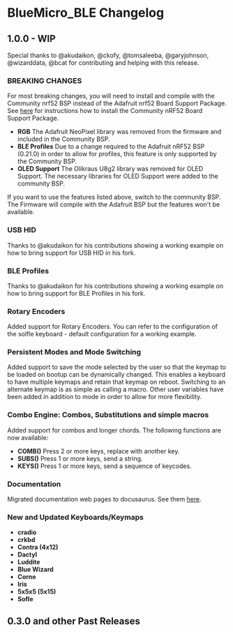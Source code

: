 # BlueMicro_BLE Changelog

## 1.0.0 - WIP

Special thanks to @akudaikon, @ckofy, @tomsaleeba, @garyjohnson, @wizarddata, @bcat for contributing and helping with this release.

### BREAKING CHANGES 

For most breaking changes, you will need to install and compile with the Community nrf52 BSP instead of the Adafruit nrf52 Board Support Package. See [here](https://github.com/jpconstantineau/Community_nRF52_Arduino/wiki/Installation-Instructions) for instructions how to install the Community nRF52 Board Support Package.

- **RGB** The Adafruit NeoPixel library was removed from the firmware and included in the Community BSP.
- **BLE Profiles** Due to a change required to the Adafruit nRF52 BSP (0.21.0) in order to allow for profiles, this feature is only supported by the Community BSP.
- **OLED Support** The Olikraus U8g2 library was removed for OLED Support.  The necessary libraries for OLED Support were added to the community BSP.

If you want to use the features listed above, switch to the community BSP.  The Firmware will compile with the Adafruit BSP but the features won't be available.

### USB HID

Thanks to @akudaikon for his contributions showing a working example on how to bring support for USB HID in his fork.

### BLE Profiles

Thanks to @akudaikon for his contributions showing a working example on how to bring support for BLE Profiles in his fork.

### Rotary Encoders

Added support for Rotary Encoders. You can refer to the configuration of the solfle keyboard - default configuration for a working example.

### Persistent Modes and Mode Switching

Added support to save the mode selected by the user so that the keymap to be loaded on bootup can be dynamically changed.  This enables a keyboard to have multiple keymaps and retain that keymap on reboot. Switching to an alternate keymap is as simple as calling a macro.  Other user variables have been added in addition to mode in order to allow for more flexibility.

### Combo Engine: Combos, Substitutions and simple macros

Added support for combos and longer chords. The following functions are now  available:

- **COMB()** Press 2 or more keys, replace with another key.
- **SUBS()** Press 1 or more keys, send a string.
- **KEYS()** Press 1 or more keys, send a sequence of keycodes.

### Documentation

Migrated documentation web pages to docusaurus. See them [here](http://bluemicro.jpconstantineau.com/docs/).

### New and Updated Keyboards/Keymaps

- **cradio**
- **crkbd** 
- **Contra (4x12)**
- **Dactyl**
- **Luddite**
- **Blue Wizard**
- **Corne**
- **Iris**
- **5x5x5 (5x15)**
- **Sofle**

## 0.3.0 and other Past Releases
